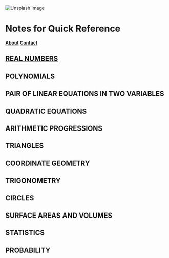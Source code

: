
![Unsplash Image](https://images.unsplash.com/photo-1560763150-5f34e9c1e68d?q=80&w=1935&auto=format&fit=crop&ixlib=rb-4.0.3&ixid=M3wxMjA3fDB8MHxwaG90by1wYWdlfHx8fGVufDB8fHx8fA%3D%3D)
# Notes for Quick Reference
**[About](/about.md)**
**[Contact](/contact.md)**

## [REAL NUMBERS](./realnumbers.md)
## POLYNOMIALS
## PAIR OF LINEAR EQUATIONS IN TWO VARIABLES
## QUADRATIC EQUATIONS
## ARITHMETIC PROGRESSIONS
## TRIANGLES
## COORDINATE GEOMETRY
## TRIGONOMETRY
## CIRCLES
## SURFACE AREAS AND VOLUMES
## STATISTICS
## PROBABILITY







